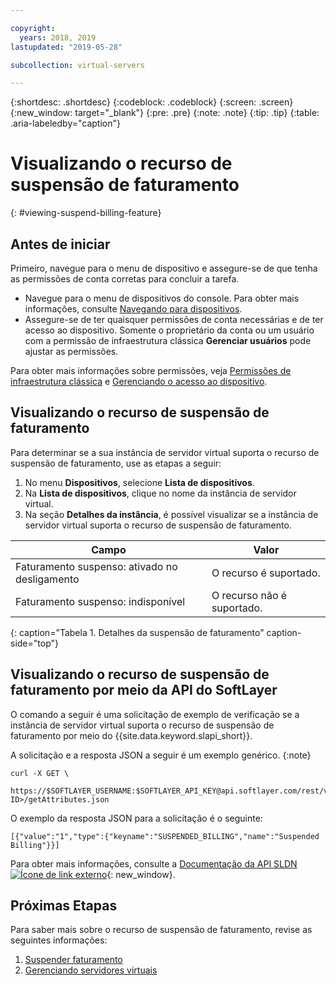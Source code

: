 ```yaml
---

copyright:
  years: 2018, 2019
lastupdated: "2019-05-28"

subcollection: virtual-servers

---
```


{:shortdesc: .shortdesc}
{:codeblock: .codeblock}
{:screen: .screen}
{:new_window: target="_blank"}
{:pre: .pre}
{:note: .note}
{:tip: .tip}
{:table: .aria-labeledby="caption"}

# Visualizando o recurso de suspensão de faturamento
{: #viewing-suspend-billing-feature}

## Antes de iniciar
Primeiro, navegue para o menu de dispositivo e assegure-se de que tenha as permissões de conta corretas para concluir a tarefa. 

* Navegue para o menu de dispositivos do console. Para obter mais informações, consulte [Navegando para dispositivos](/docs/vsi?topic=virtual-servers-navigating-devices).
* Assegure-se de ter quaisquer permissões de conta necessárias e de ter acesso ao dispositivo. Somente o proprietário da conta ou um usuário com a permissão de infraestrutura clássica **Gerenciar usuários** pode ajustar as permissões. 

Para obter mais informações sobre permissões, veja [Permissões de infraestrutura clássica](/docs/iam?topic=iam-infrapermission#infrapermission) e [Gerenciando o acesso ao dispositivo](/docs/vsi?topic=virtual-servers-managing-device-access).

## Visualizando o recurso de suspensão de faturamento 
Para determinar se a sua instância de servidor virtual suporta o recurso de suspensão de faturamento, use as etapas a seguir:

1. No menu **Dispositivos**, selecione **Lista de dispositivos**. 
2. Na **Lista de dispositivos**, clique no nome da instância de servidor virtual. 
3. Na seção **Detalhes da instância**, é possível visualizar se a instância de servidor virtual suporta o recurso de suspensão de faturamento. 

| Campo                                 | Valor                     |
| --------------------------------------| ------------------------- |
| Faturamento suspenso: ativado no desligamento | O recurso é suportado.     |
| Faturamento suspenso: indisponível          | O recurso não é suportado. |
{: caption="Tabela 1. Detalhes da suspensão de faturamento" caption-side="top"}

## Visualizando o recurso de suspensão de faturamento por meio da API do SoftLayer

O comando a seguir é uma solicitação de exemplo de verificação se a instância de servidor virtual suporta o recurso de suspensão de faturamento por meio do {{site.data.keyword.slapi_short}}.

A solicitação e a resposta JSON a seguir é um exemplo genérico.
{:note}

```
curl -X GET \
 https://$SOFTLAYER_USERNAME:$SOFTLAYER_API_KEY@api.softlayer.com/rest/v3/SoftLayer_Virtual_Guest/<VSI ID>/getAttributes.json
```

O exemplo da resposta JSON para a solicitação é o seguinte:

```
[{"value":"1","type":{"keyname":"SUSPENDED_BILLING","name":"Suspended Billing"}}]
```

Para obter mais informações, consulte a
[Documentação da API
SLDN ![Ícone de link externo](../icons/launch-glyph.svg "Ícone de link externo")](https://softlayer.github.io/reference/services/SoftLayer_Virtual_Guest/getAttributes/){: new_window}.

## Próximas Etapas

Para saber mais sobre o recurso de suspensão de faturamento, revise as seguintes informações:
1. [Suspender faturamento](/docs/vsi?topic=virtual-servers-about-suspend-billing#about-suspend-billing)
2. [Gerenciando servidores virtuais](/docs/vsi?topic=virtual-servers-managing-virtual-servers#managing-virtual-servers)

